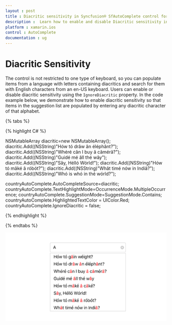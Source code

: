 ```yaml
---
layout : post
title : Diacritic sensitivity in Syncfusion® SfAutoComplete control for Xamarin.iOS
description :  Learn how to enable and disable Diacritic sensitivity in SfAutoComplete
platform : xamarin.ios 
control : AutoComplete
documentation : ug
---
```


# Diacritic Sensitivity

The control is not restricted to one type of keyboard, so you can populate items from a language with letters containing diacritics and search for them with English characters from an en-US keyboard. Users can enable or disable diacritic sensitivity using the `IgnoreDiacritic` property. In the code example below, we demonstrate how to enable diacritic sensitivity so that items in the suggestion list are populated by entering any diacritic character of that alphabet.

{% tabs %}

{% highlight C# %}

NSMutableArray diacritic=new NSMutableArray();
diacritic.Add((NSString)"Hów tó drâw ân éléphânt?");
diacritic.Add((NSString)"Whéré cân I buy â câmérâ?"); 
diacritic.Add((NSString)"Guidé mé âll thé wây"); 
diacritic.Add((NSString)"Sây, Hélló Wórld!"); 
diacritic.Add((NSString)"Hów tó mâké â róbót?"); 
diacritic.Add((NSString)"Whât timé nów in Indiâ?"); 
diacritic.Add((NSString)"Whó is whó in thé wórld?"); 

countryAutoComplete.AutoCompleteSource=diacritic;
countryAutoComplete.TextHighlightMode=OccurrenceMode.MultipleOccurrence;
countryAutoComplete.SuggestionMode=SuggestionMode.Contains;
countryAutoComplete.HighlightedTextColor = UIColor.Red;
countryAutoComplete.IgnoreDiacritic = false;

{% endhighlight %}

{% endtabs %}

![Diacritic sensitivity example](images/Diacritic.png)
